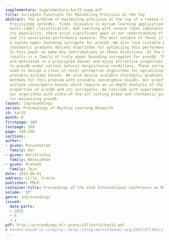 ```yaml
---
supplementary: Supplementary:kar15-supp.pdf
title: Surrogate Functions for Maximizing Precision at the Top
abstract: The problem of maximizing precision at the top of a ranked list, often dubbed
  Precision@k (prec@k), finds relevance in myriad learning applications such as ranking,
  multi-label classification, and learning with severe label imbalance. However, despite
  its popularity, there exist significant gaps in our understanding of this problem
  and its associated performance measure. The most notable of these is the lack of
  a convex upper bounding surrogate for prec@k. We also lack scalable perceptron and
  stochastic gradient descent algorithms for optimizing this performance measure.
  In this paper we make key contributions in these directions. At the heart of our
  results is a family of truly upper bounding surrogates for prec@k. These surrogates
  are motivated in a principled manner and enjoy attractive properties such as consistency
  to prec@k under various natural margin/noise conditions. These surrogates are then
  used to design a class of novel perceptron algorithms for optimizing prec@k with
  provable mistake bounds. We also devise scalable stochastic gradient descent style
  methods for this problem with provable convergence bounds. Our proofs rely on novel
  uniform convergence bounds which require an in-depth analysis of the structural
  properties of prec@k and its surrogates. We conclude with experimental results comparing
  our algorithms with state-of-the-art cutting plane and stochastic gradient algorithms
  for maximizing prec@k.
layout: inproceedings
series: Proceedings of Machine Learning Research
id: kar15
month: 0
firstpage: 189
lastpage: 198
page: 189-198
sections: 
author:
- given: Purushottam
  family: Kar
- given: Harikrishna
  family: Narasimhan
- given: Prateek
  family: Jain
date: 2015-06-01
address: Lille, France
publisher: PMLR
container-title: Proceedings of the 32nd International Conference on Machine Learning
volume: '37'
genre: inproceedings
issued:
  date-parts:
  - 2015
  - 6
  - 1
pdf: http://proceedings.mlr.press/v37/kar15/kar15.pdf
# Format based on citeproc: http://blog.martinfenner.org/2013/07/30/citeproc-yaml-for-bibliographies/
---
```

